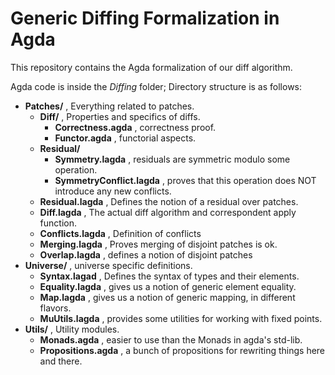 Generic Diffing Formalization in Agda
=====================================

This repository contains the Agda formalization
of our diff algorithm.

Agda code is inside the *Diffing* folder; Directory structure is as follows:

* **Patches/** , Everything related to patches.
    * **Diff/** , Properties and specifics of diffs.
        * **Correctness.agda** , correctness proof.
        * **Functor.agda** , functorial aspects.
    * **Residual/**
        * **Symmetry.lagda** , residuals are symmetric modulo some operation.
        * **SymmetryConflict.lagda** , proves that this operation does NOT 
                                       introduce any new conflicts.
    * **Residual.lagda** , Defines the notion of a residual over patches.
    * **Diff.lagda** , The actual diff algorithm and correspondent apply function.
    * **Conflicts.lagda** , Definition of conflicts
    * **Merging.lagda** , Proves merging of disjoint patches is ok.
    * **Overlap.lagda** , defines a notion of disjoint patches
* **Universe/** , universe specific definitions.
    * **Syntax.lagad** , Defines the syntax of types and their elements.
    * **Equality.lagda** , gives us a notion of generic element equality.
    * **Map.lagda** , gives us a notion of generic mapping, in different flavors.
    * **MuUtils.lagda** , provides some utilities for working with fixed points.
* **Utils/** , Utility modules.
    * **Monads.agda** , easier to use than the Monads in agda's std-lib.
    * **Propositions.agda** , a bunch of propositions for rewriting things here and there.
